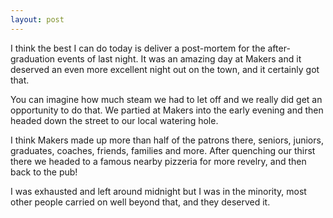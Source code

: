 ```yaml
---
layout: post
---
```

I think the best I can do today is deliver a post-mortem for the after-graduation events of last night.  It was an amazing day at Makers and it deserved an even more excellent night out on the town, and it certainly got that.

<!--more-->

You can imagine how much steam we had to let off and we really did get an opportunity to do that.  We partied at Makers into the early evening and then headed down the street to our local watering hole.

I think Makers made up more than half of the patrons there, seniors, juniors, graduates, coaches, friends, families and more.  After quenching our thirst there we headed to a famous nearby pizzeria for more revelry, and then back to the pub!

I was exhausted and left around midnight but I was in the minority, most other people carried on well beyond that, and they deserved it.
